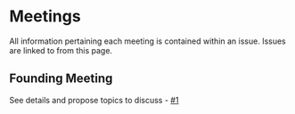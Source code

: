 # Meetings

All information pertaining each meeting is contained within an issue. Issues are linked to from this page.

## Founding Meeting

See details and propose topics to discuss - [#1](https://github.com/stacc/react-guild/issues/1)
